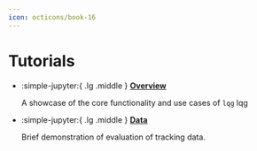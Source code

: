 ```yaml
---
icon: octicons/book-16
---
```


# Tutorials

<div class="grid cards" markdown>

- :simple-jupyter:{ .lg .middle } **[Overview](overview.ipynb)**

    A showcase of the core functionality and use cases of `lqg` lqg 

- :simple-jupyter:{ .lg .middle } **[Data](data.ipynb)**

    Brief demonstration of evaluation of tracking data.

</div>
